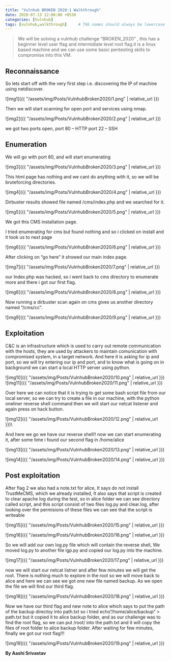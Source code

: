 ```yaml
---
title: "Vulnhub BROKEN 2020:1 Walkthrough"
date: 2020-07-13 12:00:00 +0530
categories: [Vulnhub]
tags: [vulnhub,walkthrough]     # TAG names should always be lowercase
---
```


>We will be solving a vulnhub challenge “BROKEN_2020” , this has a beginner level user flag and intermidiate level root flag.it is a linux based machine and we can use some basic pentesting skills to compromise into this VM.


## Reconnaissance

So lets start off with the very first step i.e. discovering the IP of machine using
netdiscover.

![img1]({{ "/assets/img/Posts/VulnhubBroken2020/1.png" | relative_url }})

Then we will start scanning for open port and services using nmap.

![img2]({{ "/assets/img/Posts/VulnhubBroken2020/2.png" | relative_url }})

we got two ports open,
port 80 – HTTP
port 22 – SSH

## Enumeration

We will go with port 80, and will start enumerating

![img3]({{ "/assets/img/Posts/VulnhubBroken2020/3.png" | relative_url }})

This html page has nothing and we cant do anything with it, so we will be
bruteforcing directories.

![img4]({{ "/assets/img/Posts/VulnhubBroken2020/4.png" | relative_url }})

Dirbuster results showed file named /cms/index.php and we searched for it.

![img5]({{ "/assets/img/Posts/VulnhubBroken2020/5.png" | relative_url }})

We got this CMS installation page.

I tried enumerating for cms but found nothing and so i clicked on install and it
took us to next page

![img6]({{ "/assets/img/Posts/VulnhubBroken2020/6.png" | relative_url }})

After clicking on “go here” it showed our main index page.

![img7]({{ "/assets/img/Posts/VulnhubBroken2020/7.png" | relative_url }})

our Index.php was hacked, so i went back to cms directory to enumerate more
and there i got our first flag.

![img8]({{ "/assets/img/Posts/VulnhubBroken2020/8.png" | relative_url }})

Now running a dirbuster scan again on cms gives us another directory named
“/cms/cc”.

![img9]({{ "/assets/img/Posts/VulnhubBroken2020/9.png" | relative_url }})

## Exploitation

C&C is an infrastructure which is used to carry out remote communication with
the hosts, they are used by attackers to maintain comunication with
compromised system, in a target network.
And here it is asking for ip and port, so we will try entering our ip and port, and
to know what is going on in background we can start a local HTTP server using
python.

![img10]({{ "/assets/img/Posts/VulnhubBroken2020/10.png" | relative_url }})
![img11]({{ "/assets/img/Posts/VulnhubBroken2020/11.png" | relative_url }})

Over here we can notice that it is trying to get some bash script file from our
local server, so we can try to create a file in our machine, with the python
oneliner reverse shell command then we will start our netcat listener and again
press on hack button.

![img12]({{ "/assets/img/Posts/VulnhubBroken2020/12.png" | relative_url }})\

And here we go we have our reverse shell!!
now we can start enumerating it, after some time i found our second flag in
/home/alice

![img13]({{ "/assets/img/Posts/VulnhubBroken2020/13.png" | relative_url }})

![img14]({{ "/assets/img/Posts/VulnhubBroken2020/14.png" | relative_url }})

## Post exploitation

After flag 2 we also had a note.txt for alice,
It says do not install TrustMeCMS, which we already installed, It also says that
script is created to clear apache log during the test, so in alice folder we can see
directory called script, and this script consist of two files log.py and clear.log,
after looking over the permisions of these files we can see that the script is
writeable

![img15]({{ "/assets/img/Posts/VulnhubBroken2020/15.png" | relative_url }})

![img16]({{ "/assets/img/Posts/VulnhubBroken2020/16.png" | relative_url }})

So we will add our own log.py file which will contain the reverse shell,
We moved log.py to another file lgp.py and copied our log.py into the machine. 

![img17]({{ "/assets/img/Posts/VulnhubBroken2020/17.png" | relative_url }})

now we will start our netcat listner and after few minutes we will get the root.
There is nothing much to explore in the root so we will move back to alice and
here we can see we got one new file named backup. As we open the file we will
find our third flag.

![img18]({{ "/assets/img/Posts/VulnhubBroken2020/18.png" | relative_url }})

Now we have our third flag and new note to alice which says to put the path of
the backup directoy into path.txt
so i tried echo“/home/alice/backup” > path.txt
but it copied it to alice backup folder, and as our challenge was to find the root
flag, so we can put /root/ into the path.txt and it will copy the files of root folder
to alice backup folder.
After waiting for few minutes, finally we got our root flag!!!

![img19]({{ "/assets/img/Posts/VulnhubBroken2020/19.png" | relative_url }})


**By Aashi Srivastav**
<br>

